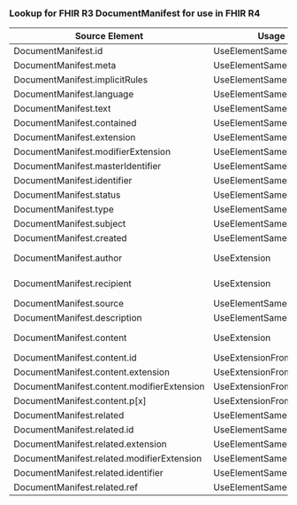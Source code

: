 ### Lookup for FHIR R3 DocumentManifest for use in FHIR R4

| Source Element | Usage | Target |
| -------------- | ----- | ------ |
| DocumentManifest.id | UseElementSameName | DocumentManifest.id |
| DocumentManifest.meta | UseElementSameName | DocumentManifest.meta |
| DocumentManifest.implicitRules | UseElementSameName | DocumentManifest.implicitRules |
| DocumentManifest.language | UseElementSameName | DocumentManifest.language |
| DocumentManifest.text | UseElementSameName | DocumentManifest.text |
| DocumentManifest.contained | UseElementSameName | DocumentManifest.contained |
| DocumentManifest.extension | UseElementSameName | DocumentManifest.extension |
| DocumentManifest.modifierExtension | UseElementSameName | DocumentManifest.modifierExtension |
| DocumentManifest.masterIdentifier | UseElementSameName | DocumentManifest.masterIdentifier |
| DocumentManifest.identifier | UseElementSameName | DocumentManifest.identifier |
| DocumentManifest.status | UseElementSameName | DocumentManifest.status |
| DocumentManifest.type | UseElementSameName | DocumentManifest.type |
| DocumentManifest.subject | UseElementSameName | DocumentManifest.subject |
| DocumentManifest.created | UseElementSameName | DocumentManifest.created |
| DocumentManifest.author | UseExtension | http://hl7.org/fhir/3.0/StructureDefinition/extension-DocumentManifest.author |
| DocumentManifest.recipient | UseExtension | http://hl7.org/fhir/3.0/StructureDefinition/extension-DocumentManifest.recipient |
| DocumentManifest.source | UseElementSameName | DocumentManifest.source |
| DocumentManifest.description | UseElementSameName | DocumentManifest.description |
| DocumentManifest.content | UseExtension | http://hl7.org/fhir/3.0/StructureDefinition/extension-DocumentManifest.content |
| DocumentManifest.content.id | UseExtensionFromAncestor | - |
| DocumentManifest.content.extension | UseExtensionFromAncestor | - |
| DocumentManifest.content.modifierExtension | UseExtensionFromAncestor | - |
| DocumentManifest.content.p[x] | UseExtensionFromAncestor | - |
| DocumentManifest.related | UseElementSameName | DocumentManifest.related |
| DocumentManifest.related.id | UseElementSameName | DocumentManifest.related.id |
| DocumentManifest.related.extension | UseElementSameName | DocumentManifest.related.extension |
| DocumentManifest.related.modifierExtension | UseElementSameName | DocumentManifest.related.modifierExtension |
| DocumentManifest.related.identifier | UseElementSameName | DocumentManifest.related.identifier |
| DocumentManifest.related.ref | UseElementSameName | DocumentManifest.related.ref |
